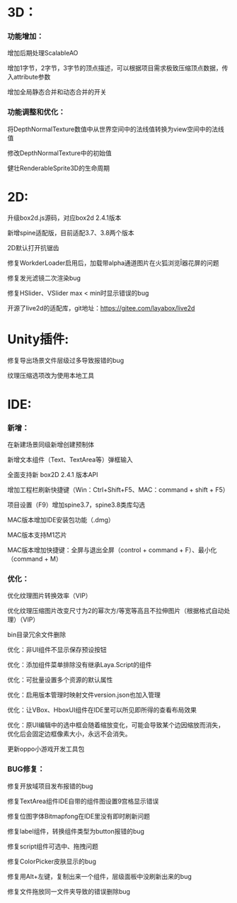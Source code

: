 # 3D： 

### 功能增加：

  增加后期处理ScalableAO

  增加1字节，2字节，3字节的顶点描述，可以根据项目需求极致压缩顶点数据，传入attribute参数

  增加全局静态合并和动态合并的开关

### 功能调整和优化：

   将DepthNormalTexture数值中从世界空间中的法线值转换为view空间中的法线值

   修改DepthNormalTexture中的初始值

   健壮RenderableSprite3D的生命周期

# 2D:

   升级box2d.js源码，对应box2d 2.4.1版本

   新增spine适配版，目前适配3.7、3.8两个版本

   2D默认打开抗锯齿

   修复WorkderLoader启用后，加载带alpha通道图片在火狐浏览Î器花屏的问题

   修复发光滤镜二次渲染bug

   修复HSlider、VSlider max < min时显示错误的bug

   开源了live2d的适配库，git地址：https://gitee.com/layabox/live2d

# Unity插件:

   修复导出场景文件层级过多导致报错的bug
  
   纹理压缩选项改为使用本地工具

# IDE:

### 新增：

   在新建场景同级新增创建预制体 

   新增文本组件（Text、TextArea等）弹框输入 

   全面支持新 box2D 2.4.1 版本API 

   增加工程栏刷新快捷键（Win：Ctrl+Shift+F5、MAC：command + shift + F5）

   项目设置（F9）增加spine3.7，spine3.8类库勾选

   MAC版本增加IDE安装包功能（.dmg）  

   MAC版本支持M1芯片

   MAC版本增加快捷键：全屏与退出全屏（control + command + F）、最小化（command + M）

### 优化：

   优化纹理图片转换效率（VIP） 

   优化纹理压缩图片改变尺寸为2的幂次方/等宽等高且不拉伸图片（根据格式自动处理）（VIP）

   bin目录冗余文件删除

   优化：非UI组件不显示保存预设按钮 

   优化：添加组件菜单排除没有继承Laya.Script的组件  

   优化：可批量设置多个资源的默认属性

   优化：启用版本管理时映射文件version.json也加入管理

   优化：让VBox、HboxUI组件在IDE里可以所见即所得的查看布局效果 

   优化：原UI编辑中的选中框会随着缩放变化，可能会导致某个边因缩放而消失，优化后会固定边框像素大小，永远不会消失。

   更新oppo小游戏开发工具包

### BUG修复：

   修复开放域项目发布报错的bug 

   修复TextArea组件IDE自带的组件图设置9宫格显示错误

   修复位图字体Bitmapfong在IDE里没有即时刷新问题

   修复label组件，转换组件类型为button报错的bug 

   修复script组件可选中、拖拽问题 

   修复ColorPicker皮肤显示的bug  

   修复用Alt+左键，复制出来一个组件，层级面板中没刷新出来的bug

   修复文件拖放同一文件夹导致的错误删除bug 
